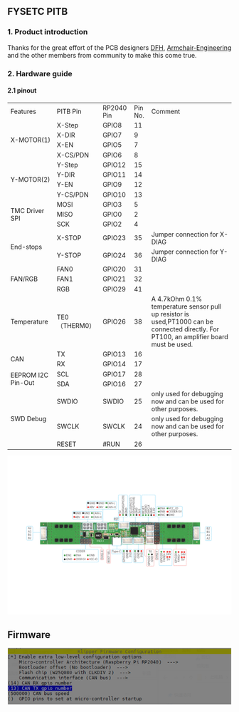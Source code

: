 ## FYSETC PITB

### 1. Product introduction

Thanks for the great effort of the PCB designers [DFH](https://github.com/deepfriedheroin), [Armchair-Engineering](https://github.com/Armchair-Engineering) and the other members from community to make this come true.

### 2. Hardware guide

#### 2.1 pinout

<table>
   <tr><td>Features</td><td>PITB Pin</td><td>RP2040 Pin</td><td>Pin No.</td><td>Comment</td></tr>
   <tr><td rowspan="4">X-MOTOR(1)</td><td>X-Step</td><td>GPIO8</td><td>11</td><td></td></tr>
   <tr><td>X-DIR</td><td>GPIO7</td><td>9</td><td></td></tr>
   <tr><td>X-EN</td><td>GPIO5</td><td>7</td><td></td></tr>
   <tr><td>X-CS/PDN</td><td>GPIO6</td><td>8</td><td></td></tr>
   <tr><td rowspan="4">Y-MOTOR(2)</td><td>Y-Step</td><td>GPIO12</td><td>15</td><td></td></tr>
   <tr><td>Y-DIR</td><td>GPIO11</td><td>14</td><td></td></tr>
   <tr><td>Y-EN</td><td>GPIO9</td><td>12</td><td></td></tr>
   <tr><td>Y-CS/PDN</td><td>GPIO10</td><td>13</td><td></td></tr>
   <tr><td rowspan="3">TMC Driver SPI </td><td>MOSI</td><td>GPIO3</td><td>5</td><td></td></tr>
   <tr><td>MISO</td><td>GPIO0</td><td>2</td><td></td></tr>
   <tr><td>SCK</td><td>GPIO2</td><td>4</td><td></td></tr>
   <tr><td rowspan="2">End-stops</td><td>X-STOP</td><td>GPIO23</td><td>35</td><td>Jumper connection for X-DIAG</td></tr>
   <tr><td>Y-STOP</td><td>GPIO24</td><td>36</td><td>Jumper connection for Y-DIAG</td></tr>
   <tr><td rowspan="3">FAN/RGB</td><td>FAN0</td><td>GPIO20</td><td>31</td><td></td></tr>
   </td><td>FAN1</td><td>GPIO21</td><td>32</td><td></td></tr>
   </td><td>RGB</td><td>GPIO29</td><td>41</td><td></td></tr>
   <tr><td rowspan="1">Temperature</td><td>TE0（THERM0）</td><td>GPIO26</td><td>38</td><td>A 4.7kOhm 0.1% temperature sensor pull up resistor is used,PT1000 can be connected directly. For PT100, an amplifier board must be used.</td></tr>
   <tr><td rowspan="2">CAN</td><td>TX</td><td>GPIO13</td><td>16</td><td></td></tr>
   <tr><td>RX</td><td>GPIO14</td><td>17</td><td></td></tr>
   <tr><td rowspan="2">EEPROM I2C Pin-Out</td><td>SCL</td><td>GPIO17</td><td>28</td><td></td></tr>
   <tr><td>SDA</td><td>GPIO16</td><td>27</td><td></td></tr>
   <tr><td rowspan="3">SWD Debug</td><td>SWDIO</td><td>SWDIO</td><td>25</td><td>only used for debugging now and can be used for other purposes.</td></tr>
   <tr><td>SWCLK</td><td>SWCLK</td><td>24</td><td>only used for debugging now and can be used for other purposes.</td></tr>
   </td><td>RESET</td><td>#RUN</td><td>26</td><td></td></tr>
</table>

![](PITB_PinOut.png)

## Firmware

![](menu_config.png)
